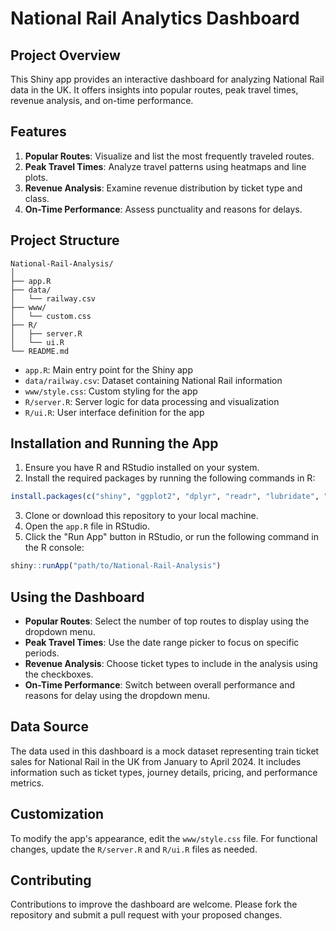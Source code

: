 # National Rail Analytics Dashboard

## Project Overview

This Shiny app provides an interactive dashboard for analyzing National Rail data in the UK. It offers insights into popular routes, peak travel times, revenue analysis, and on-time performance.

## Features

1. **Popular Routes**: Visualize and list the most frequently traveled routes.
2. **Peak Travel Times**: Analyze travel patterns using heatmaps and line plots.
3. **Revenue Analysis**: Examine revenue distribution by ticket type and class.
4. **On-Time Performance**: Assess punctuality and reasons for delays.

## Project Structure

```
National-Rail-Analysis/
│
├── app.R
├── data/
│   └── railway.csv
├── www/
│   └── custom.css
├── R/
│   ├── server.R
│   └── ui.R
└── README.md
```

- `app.R`: Main entry point for the Shiny app
- `data/railway.csv`: Dataset containing National Rail information
- `www/style.css`: Custom styling for the app
- `R/server.R`: Server logic for data processing and visualization
- `R/ui.R`: User interface definition for the app

## Installation and Running the App

1. Ensure you have R and RStudio installed on your system.
2. Install the required packages by running the following commands in R:

```R
install.packages(c("shiny", "ggplot2", "dplyr", "readr", "lubridate", "DT"))
```

3. Clone or download this repository to your local machine.
4. Open the `app.R` file in RStudio.
5. Click the "Run App" button in RStudio, or run the following command in the R console:

```R
shiny::runApp("path/to/National-Rail-Analysis")
```

## Using the Dashboard

- **Popular Routes**: Select the number of top routes to display using the dropdown menu.
- **Peak Travel Times**: Use the date range picker to focus on specific periods.
- **Revenue Analysis**: Choose ticket types to include in the analysis using the checkboxes.
- **On-Time Performance**: Switch between overall performance and reasons for delay using the dropdown menu.

## Data Source

The data used in this dashboard is a mock dataset representing train ticket sales for National Rail in the UK from January to April 2024. It includes information such as ticket types, journey details, pricing, and performance metrics.

## Customization

To modify the app's appearance, edit the `www/style.css` file. For functional changes, update the `R/server.R` and `R/ui.R` files as needed.

## Contributing

Contributions to improve the dashboard are welcome. Please fork the repository and submit a pull request with your proposed changes.
